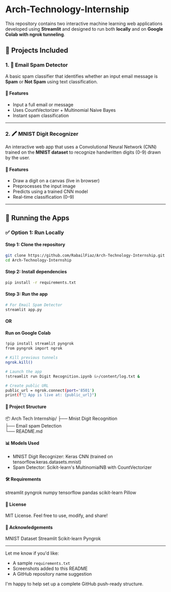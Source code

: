 # Arch-Technology-Internship
This repository contains two interactive machine learning web applications developed using **Streamlit** and designed to run both **locally** and on **Google Colab with ngrok tunneling**.

## 📌 Projects Included


### 1. 📧 Email Spam Detector
A basic spam classifier that identifies whether an input email message is **Spam** or **Not Spam** using text classification.

#### 🔧 Features
- Input a full email or message
- Uses CountVectorizer + Multinomial Naive Bayes
- Instant spam classification

---

### 2. 🖍️ MNIST Digit Recognizer
An interactive web app that uses a Convolutional Neural Network (CNN) trained on the **MNIST dataset** to recognize handwritten digits (0-9) drawn by the user.

#### 🔧 Features
- Draw a digit on a canvas (live in browser)
- Preprocesses the input image
- Predicts using a trained CNN model
- Real-time classification (0–9)

---


## 🚀 Running the Apps

### ✅ Option 1: Run Locally

#### Step 1: Clone the repository
```bash
git clone https://github.com/RabailFiaz/Arch-Technology-Internship.git
cd Arch-Technology-Internship
```
#### Step 2: Install dependencies
```bash
pip install -r requirements.txt
```

#### Step 3: Run the app
```bash
# For Email Spam Detector
streamlit app.py
```
#### OR
#### Run on Google Colab
```bash
!pip install streamlit pyngrok
from pyngrok import ngrok

# Kill previous tunnels
ngrok.kill()

# Launch the app
!streamlit run Digit Recognition.ipynb &>/content/log.txt &

# Create public URL
public_url = ngrok.connect(port='8501')
print(f"🔗 App is live at: {public_url}")
```

#### 📁 Project Structure
📦 Arch Tech Internship/
├── Mnist Digit Recognition             
├── Email spam Detection         
└── README.md

#### 📊 Models Used
- MNIST Digit Recognizer: Keras CNN (trained on tensorflow.keras.datasets.mnist)
- Spam Detector: Scikit-learn's MultinomialNB with CountVectorizer

#### 🛠️ Requirements

streamlit
pyngrok
numpy
tensorflow
pandas
scikit-learn
Pillow


#### 📜 License
MIT License. Feel free to use, modify, and share!


#### 🙌 Acknowledgements

MNIST Dataset
Streamlit
Scikit-learn
Pyngrok


---

Let me know if you'd like:
- A sample `requirements.txt`
- Screenshots added to this README
- A GitHub repository name suggestion

I'm happy to help set up a complete GitHub push-ready structure.


